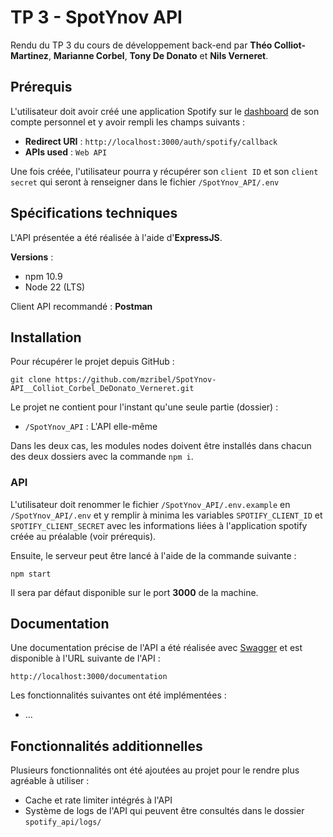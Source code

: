 # TP 3 - SpotYnov API

Rendu du TP 3 du cours de développement back-end par **Théo Colliot-Martinez**, **Marianne Corbel**, **Tony De Donato** et **Nils Verneret**.

## Prérequis 

L'utilisateur doit avoir créé une application Spotify sur le [dashboard](https://developer.spotify.com/dashboard) de son compte personnel et y avoir rempli les champs suivants :
- **Redirect URI** : `http://localhost:3000/auth/spotify/callback`
- **APIs used** : `Web API`

Une fois créée, l'utilisateur pourra y récupérer son `client ID` et son `client secret` qui seront à renseigner dans le fichier `/SpotYnov_API/.env` 

## Spécifications techniques

L'API présentée a été réalisée à l'aide d'**ExpressJS**.

**Versions** :
- npm 10.9
- Node 22 (LTS)
 
Client API recommandé : **Postman**

## Installation

Pour récupérer le projet depuis GitHub : 
```
git clone https://github.com/mzribel/SpotYnov-API__Colliot_Corbel_DeDonato_Verneret.git
```

Le projet ne contient pour l'instant qu'une seule partie (dossier) : 
- `/SpotYnov_API` : L'API elle-même

Dans les deux cas, les modules nodes doivent être installés dans chacun des deux dossiers avec la commande `npm i`.

### API

 L'utilisateur doit renommer le fichier `/SpotYnov_API/.env.example` en `/SpotYnov_API/.env` et y remplir à minima les variables `SPOTIFY_CLIENT_ID` et `SPOTIFY_CLIENT_SECRET` avec les informations liées à l'application spotify créée au préalable (voir prérequis).

Ensuite, le serveur peut être lancé à l'aide de la commande suivante :
```
npm start
``` 

Il sera par défaut disponible sur le port **3000** de la machine.

## Documentation

Une documentation précise de l'API a été réalisée avec [Swagger](https://swagger.io/tools/swagger-editor/) et est disponible à l'URL suivante de l'API :
```
http://localhost:3000/documentation
```

Les fonctionnalités suivantes ont été implémentées :
- ...
  
## Fonctionnalités additionnelles

Plusieurs fonctionnalités ont été ajoutées au projet pour le rendre plus agréable à utiliser :
- Cache et rate limiter intégrés à l'API
- Système de logs de l'API qui peuvent être consultés dans le dossier `spotify_api/logs/`
